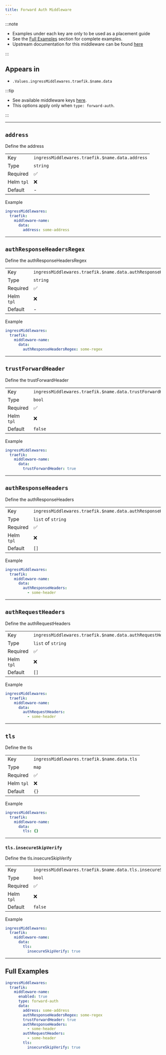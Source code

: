 ```yaml
---
title: Forward Auth Middleware
---
```


:::note

- Examples under each key are only to be used as a placement guide
- See the [Full Examples](/truecharts-common/middlewares/traefik/forward-auth#full-examples) section for complete examples.
- Upstream documentation for this middleware can be found [here](https://doc.traefik.io/traefik/middlewares/http/forwardauth)

:::

## Appears in

- `.Values.ingressMiddlewares.traefik.$name.data`

:::tip

- See available middleware keys [here](/truecharts-common/middlewares).
- This options apply only when `type: forward-auth`.

:::

---

## `address`

Define the address

|            |                                                 |
| ---------- | ----------------------------------------------- |
| Key        | `ingressMiddlewares.traefik.$name.data.address` |
| Type       | `string`                                        |
| Required   | ✅                                               |
| Helm `tpl` | ❌                                               |
| Default    | -                                               |

Example

```yaml
ingressMiddlewares:
  traefik:
    middleware-name:
      data:
        address: some-address
```

---

## `authResponseHeadersRegex`

Define the authResponseHeadersRegex

|            |                                                                  |
| ---------- | ---------------------------------------------------------------- |
| Key        | `ingressMiddlewares.traefik.$name.data.authResponseHeadersRegex` |
| Type       | `string`                                                         |
| Required   | ✅                                                                |
| Helm `tpl` | ❌                                                                |
| Default    | -                                                                |

Example

```yaml
ingressMiddlewares:
  traefik:
    middleware-name:
      data:
        authResponseHeadersRegex: some-regex
```

---

## `trustForwardHeader`

Define the trustForwardHeader

|            |                                                            |
| ---------- | ---------------------------------------------------------- |
| Key        | `ingressMiddlewares.traefik.$name.data.trustForwardHeader` |
| Type       | `bool`                                                     |
| Required   | ✅                                                          |
| Helm `tpl` | ❌                                                          |
| Default    | `false`                                                    |

Example

```yaml
ingressMiddlewares:
  traefik:
    middleware-name:
      data:
        trustForwardHeader: true
```

---

## `authResponseHeaders`

Define the authResponseHeaders

|            |                                                             |
| ---------- | ----------------------------------------------------------- |
| Key        | `ingressMiddlewares.traefik.$name.data.authResponseHeaders` |
| Type       | `list` of `string`                                          |
| Required   | ✅                                                           |
| Helm `tpl` | ❌                                                           |
| Default    | `[]`                                                        |

Example

```yaml
ingressMiddlewares:
  traefik:
    middleware-name:
      data:
        authResponseHeaders:
          - some-header
```

---

## `authRequestHeaders`

Define the authRequestHeaders

|            |                                                            |
| ---------- | ---------------------------------------------------------- |
| Key        | `ingressMiddlewares.traefik.$name.data.authRequestHeaders` |
| Type       | `list` of `string`                                         |
| Required   | ✅                                                          |
| Helm `tpl` | ❌                                                          |
| Default    | `[]`                                                       |

Example

```yaml
ingressMiddlewares:
  traefik:
    middleware-name:
      data:
        authRequestHeaders:
          - some-header
```

---

## `tls`

Define the tls

|            |                                             |
| ---------- | ------------------------------------------- |
| Key        | `ingressMiddlewares.traefik.$name.data.tls` |
| Type       | `map`                                       |
| Required   | ✅                                           |
| Helm `tpl` | ❌                                           |
| Default    | `{}`                                        |

Example

```yaml
ingressMiddlewares:
  traefik:
    middleware-name:
      data:
        tls: {}
```

---

### `tls.insecureSkipVerify`

Define the tls.insecureSkipVerify

|            |                                                                |
| ---------- | -------------------------------------------------------------- |
| Key        | `ingressMiddlewares.traefik.$name.data.tls.insecureSkipVerify` |
| Type       | `bool`                                                         |
| Required   | ✅                                                              |
| Helm `tpl` | ❌                                                              |
| Default    | `false`                                                        |

Example

```yaml
ingressMiddlewares:
  traefik:
    middleware-name:
      data:
        tls:
          insecureSkipVerify: true
```

---

## Full Examples

```yaml
ingressMiddlewares:
  traefik:
    middleware-name:
      enabled: true
      type: forward-auth
      data:
        address: some-address
        authResponseHeadersRegex: some-regex
        trustForwardHeader: true
        authResponseHeaders:
          - some-header
        authRequestHeaders:
          - some-header
        tls:
          insecureSkipVerify: true
```
